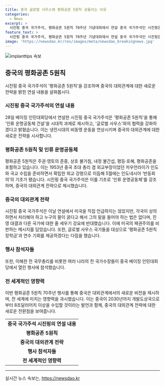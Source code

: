 ```yaml
---
title: 중국 글로벌 사우스에 평화공존 5원칙 공들이는 이유
categories:
  - News
excerpt: >
  시진핑 중국 국가주석, 평화공존 5원칙 70주년 기념대회에서 연설 중국 국가주석인 시진핑은 평화공존 5원칙을 강조하며 인류 운명공동체 건설을 언급했다. 이를 토대로 글로벌 사우스와 협력을 강화하겠다고 약속하며, 미국의 패권주의를 비판했다. 또한, 2030년까지 개발도상국으로부터 8조달러 어치 이상을 수입할 것을 언급했고, 해외 인사들도 참석한 행사에 이해찬 전 국무총리도 참석했다.
feature_text: >
  시진핑 중국 국가주석, 평화공존 5원칙 70주년 기념대회에서 연설 중국 국가주석인 시진핑은 평화공존 5원칙을 강조하며 인류 운명공동체 건설을 언급했다. 이를 토대로 글로벌 사우스와 협력을 강화하겠다고 약속하며, 미국의 패권주의를 비판했다. 또한, 2030년까지 개발도상국으로부터 8조달러 어치 이상을 수입할 것을 언급했고, 해외 인사들도 참석한 행사에 이해찬 전 국무총리도 참석했다.
image: 'https://newsdao.kr/res/images/meta/newsdao_breakingnews.jpg'
---
```


<p><img src="https://newsdao.kr/res/images/meta/newsdao_breakingnews.jpg" alt="implanttips 속보" /></p>

<h2 data-ke-size="size26">중국의 평화공존 5원칙</h2>

<p data-ke-size="size16">시진핑 중국 국가주석이 '평화공존 5원칙'을 강조하며 중국의 대외관계에 대한 새로운 전략을 밝힌 연설 내용을 살펴봅시다.</p>

<h3>시진핑 중국 국가주석의 연설 내용</h3>

<p data-ke-size="size16">28일 베이징 인민대회당에서 연설한 시진핑 중국 국가주석은 '평화공존 5원칙'을 통해 '인류 운명공동체 건설'을 시대적 과제로 제시하고, '글로벌 사우스'와의 협력을 강화하겠다고 밝혔습니다. 이는 냉전시대의 비동맹 운동을 연상시키며 중국의 대외관계에 대한 새로운 전략을 시사합니다.</p>

<h3>평화공존 5원칙 및 인류 운명공동체</h3>

<p data-ke-size="size16">평화공존 5원칙은 주권·영토의 존중, 상호 불가침, 내정 불간섭, 평등·호혜, 평화공존을 포함하고 있습니다. 이는 1953년 중국 초대 총리 겸 외교부장이었던 저우언라이가 인도와 국교 수립을 준비하면서 확립한 외교 강령으로 이듬해 5월에는 인도네시아 ‘반둥회의’의 기초가 됐습니다. 시진핑 중국 국가주석은 이를 기초로 '인류 운명공동체'를 강조하며, 중국의 대외관계 전략으로 제시했습니다.</p>

<h3>중국의 대외관계 전략</h3>

<p data-ke-size="size16">시진핑 중국 국가주석은 이날 연설에서 미국을 직접 언급하지는 않았지만, 각국이 상의하면서 처리해야 하고 누구의 팔이 굵다고 해서 그의 말을 들어야 하는 법은 없다며, 진영 대결과 다른 국가에 대한 줄 세우기 강요에 반대했습니다. 이에 미국의 패권주의를 비판하는 메시지를 담았습니다. 또한, 글로벌 사우스 국가들을 대상으로 '평화공존 5원칙 장학금'과 연수 기회를 제공하겠다는 다짐을 했습니다.</p>

<h3>행사 참석자들</h3>

<p data-ke-size="size16">또한, 이해찬 전 국무총리를 비롯한 여러 나라의 전 국가수장들이 중국 베이징 인민대회당에서 열린 행사에 참석했습니다.</p>

<h3>전 세계적인 영향력</h3>

<p data-ke-size="size16">이번 평화공존 5원칙 70주년 행사를 통해 중국은 대외관계에서의 새로운 비전을 제시하며, 전 세계에 미치는 영향력을 과시했습니다. 이는 중국이 2030년까지 개발도상국으로부터 8조달러어치 이상을 수입할 것이라는 발언과 함께, 중국의 대외관계 전략에 대한 새로운 전환점을 보여줍니다.</p>

<table>
  <tr>
    <td style="text-align: center; height: 17px;"><b>중국 국가주석 시진핑의 연설 내용</b></td>
  </tr>
  <tr>
    <td style="text-align: center; height: 17px;"><b>평화공존 5원칙</b></td>
  </tr>
  <tr>
    <td style="text-align: center; height: 17px;"><b>중국의 대외관계 전략</b></td>
  </tr>
  <tr>
    <td style="text-align: center; height: 17px;"><b>행사 참석자들</b></td>
  </tr>
  <tr>
    <td style="text-align: center; height: 17px;"><b>전 세계적인 영향력</b></td>
  </tr>
</table>

<hr>
실시간 뉴스 속보는, <a href="https://newsdao.kr" rel="dofollow">https://newsdao.kr</a>


